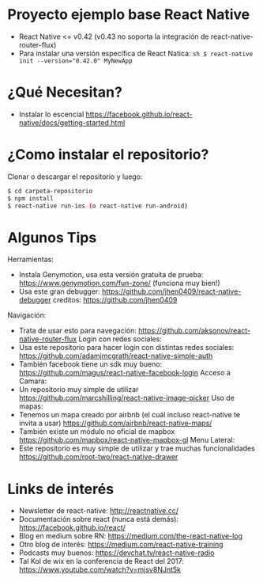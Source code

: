 # Proyecto ejemplo base React Native
  - React Native <= v0.42 (v0.43 no soporta la integración de react-native-router-flux)
  - Para instalar una versión específica de React Natica: ```sh $ react-native init --version="0.42.0" MyNewApp```
  
# ¿Qué Necesitan?
  - Instalar lo escencial
  https://facebook.github.io/react-native/docs/getting-started.html

# ¿Como instalar el repositorio?
Clonar o descargar el repositorio y luego:
```sh
$ cd carpeta-repositorio
$ npm install
$ react-native run-ios (o react-native run-android)
```

# Algunos Tips
Herramientas:
  - Instala Genymotion, usa esta versión gratuita de prueba: https://www.genymotion.com/fun-zone/ (funciona muy bien!)
  - Usa este gran debugger: https://github.com/jhen0409/react-native-debugger creditos: https://github.com/jhen0409

Navigación:
  - Trata de usar esto para navegación: https://github.com/aksonov/react-native-router-flux
Login con redes sociales:
  - Usa este repositorio para hacer login con distintas redes sociales: https://github.com/adamjmcgrath/react-native-simple-auth
  - También facebook tiene un sdk muy bueno: https://github.com/magus/react-native-facebook-login
Acceso a Camara:
  - Un repositorio muy simple de utilizar https://github.com/marcshilling/react-native-image-picker
Uso de mapas:
  - Tenemos un mapa creado por airbnb (el cuál incluso react-native te invita a usar) https://github.com/airbnb/react-native-maps/
  - También existe un módulo no oficial de mapbox https://github.com/mapbox/react-native-mapbox-gl
Menu Lateral:
  - Este repositorio es muy simple de utilizar y trae muchas funcionalidades https://github.com/root-two/react-native-drawer

# Links de interés
- Newsletter de react-native: http://reactnative.cc/
- Documentación sobre react (nunca está demás): https://facebook.github.io/react/
- Blog en medium sobre RN:  https://medium.com/the-react-native-log
- Otro blog de interés: https://medium.com/react-native-training
- Podcasts muy buenos: https://devchat.tv/react-native-radio
- Tal Kol de wix en la conferencia de React del 2017:  https://www.youtube.com/watch?v=mjsv8NJnt5k
